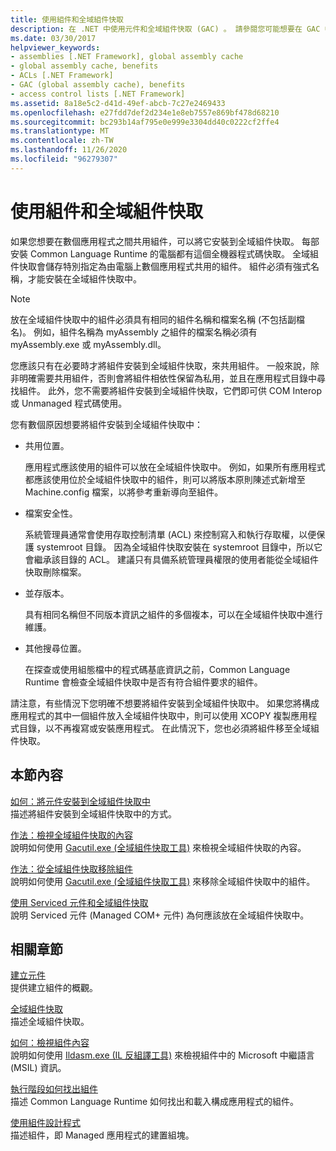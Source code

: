 ```yaml
---
title: 使用組件和全域組件快取
description: 在 .NET 中使用元件和全域組件快取 (GAC) 。 請參閱您可能想要在 GAC 中安裝元件的原因。
ms.date: 03/30/2017
helpviewer_keywords:
- assemblies [.NET Framework], global assembly cache
- global assembly cache, benefits
- ACLs [.NET Framework]
- GAC (global assembly cache), benefits
- access control lists [.NET Framework]
ms.assetid: 8a18e5c2-d41d-49ef-abcb-7c27e2469433
ms.openlocfilehash: e27fdd7def2d234e1e8eb7557e869bf478d68210
ms.sourcegitcommit: bc293b14af795e0e999e3304dd40c0222cf2ffe4
ms.translationtype: MT
ms.contentlocale: zh-TW
ms.lasthandoff: 11/26/2020
ms.locfileid: "96279307"
---
```

# <a name="working-with-assemblies-and-the-global-assembly-cache"></a>使用組件和全域組件快取

如果您想要在數個應用程式之間共用組件，可以將它安裝到全域組件快取。 每部安裝 Common Language Runtime 的電腦都有這個全機器程式碼快取。 全域組件快取會儲存特別指定為由電腦上數個應用程式共用的組件。 組件必須有強式名稱，才能安裝在全域組件快取中。  
  
> [!NOTE]
> 放在全域組件快取中的組件必須具有相同的組件名稱和檔案名稱 (不包括副檔名)。 例如，組件名稱為 myAssembly 之組件的檔案名稱必須有 myAssembly.exe 或 myAssembly.dll。  
  
您應該只有在必要時才將組件安裝到全域組件快取，來共用組件。 一般來說，除非明確需要共用組件，否則會將組件相依性保留為私用，並且在應用程式目錄中尋找組件。 此外，您不需要將組件安裝到全域組件快取，它們即可供 COM Interop 或 Unmanaged 程式碼使用。  
  
您有數個原因想要將組件安裝到全域組件快取中：  
  
- 共用位置。  
  
     應用程式應該使用的組件可以放在全域組件快取中。 例如，如果所有應用程式都應該使用位於全域組件快取中的組件，則可以將版本原則陳述式新增至 Machine.config 檔案，以將參考重新導向至組件。  
  
- 檔案安全性。  
  
     系統管理員通常會使用存取控制清單 (ACL) 來控制寫入和執行存取權，以便保護 systemroot 目錄。 因為全域組件快取安裝在 systemroot 目錄中，所以它會繼承該目錄的 ACL。 建議只有具備系統管理員權限的使用者能從全域組件快取刪除檔案。  
  
- 並存版本。  
  
     具有相同名稱但不同版本資訊之組件的多個複本，可以在全域組件快取中進行維護。  
  
- 其他搜尋位置。  
  
     在探查或使用組態檔中的程式碼基底資訊之前，Common Language Runtime 會檢查全域組件快取中是否有符合組件要求的組件。  
  
 請注意，有些情況下您明確不想要將組件安裝到全域組件快取中。 如果您將構成應用程式的其中一個組件放入全域組件快取中，則可以使用 XCOPY 複製應用程式目錄，以不再複寫或安裝應用程式。 在此情況下，您也必須將組件移至全域組件快取。  
  
## <a name="in-this-section"></a>本節內容  

[如何：將元件安裝到全域組件快取中](install-assembly-into-gac.md)  
描述將組件安裝到全域組件快取中的方式。  
  
[作法：檢視全域組件快取的內容](how-to-view-the-contents-of-the-gac.md)  
說明如何使用 [Gacutil.exe (全域組件快取工具)](../tools/gacutil-exe-gac-tool.md) 來檢視全域組件快取的內容。  
  
[作法：從全域組件快取移除組件](how-to-remove-an-assembly-from-the-gac.md)  
說明如何使用 [Gacutil.exe (全域組件快取工具)](../tools/gacutil-exe-gac-tool.md) 來移除全域組件快取中的組件。  
  
[使用 Serviced 元件和全域組件快取](use-serviced-components-with-the-gac.md)  
說明 Serviced 元件 (Managed COM+ 元件) 為何應該放在全域組件快取中。  
  
## <a name="related-sections"></a>相關章節  

[建立元件](../../standard/assembly/create.md)  
提供建立組件的概觀。  
  
[全域組件快取](gac.md)  
描述全域組件快取。  
  
[如何：檢視組件內容](../../standard/assembly/view-contents.md)  
說明如何使用 [Ildasm.exe (IL 反組譯工具)](../tools/ildasm-exe-il-disassembler.md) 來檢視組件中的 Microsoft 中繼語言 (MSIL) 資訊。  
  
[執行階段如何找出組件](../deployment/how-the-runtime-locates-assemblies.md)  
描述 Common Language Runtime 如何找出和載入構成應用程式的組件。  
  
[使用組件設計程式](../../standard/assembly/index.md)  
描述組件，即 Managed 應用程式的建置組塊。
